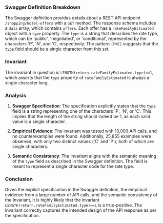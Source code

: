 ### Swagger Definition Breakdown

The Swagger definition provides details about a REST API endpoint `/shopping/hotel-offers` with a `GET` method. The response schema includes a `data` array, which contains `offers`. Each offer has a `rateFamilyEstimated` object with a `type` property. The `type` is a string that describes the rate type, which can be 'public', 'negotiated', or 'conditional', represented by the characters 'P', 'N', and 'C', respectively. The pattern `[PNC]` suggests that the `type` field should be a single character from this set.

### Invariant

The invariant in question is `LENGTH(return.rateFamilyEstimated.type)==1`, which asserts that the `type` property of `rateFamilyEstimated` is always a single character long.

### Analysis

1. **Swagger Specification**: The specification explicitly states that the `type` field is a string representing one of the characters 'P', 'N', or 'C'. This implies that the length of the string should indeed be 1, as each valid value is a single character.

2. **Empirical Evidence**: The invariant was tested with 10,000 API calls, and no counterexamples were found. Additionally, 25,855 examples were observed, with only two distinct values ('C' and 'P'), both of which are single characters.

3. **Semantic Consistency**: The invariant aligns with the semantic meaning of the `type` field as described in the Swagger definition. The field is meant to represent a single character code for the rate type.

### Conclusion

Given the explicit specification in the Swagger definition, the empirical evidence from a large number of API calls, and the semantic consistency of the invariant, it is highly likely that the invariant `LENGTH(return.rateFamilyEstimated.type)==1` is a true-positive. The invariant correctly captures the intended design of the API response as per the specification.
